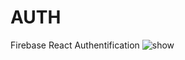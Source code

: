# AUTH
Firebase React Authentification
![show](https://github.com/Tantea/AUTH/assets/135765794/b68fe35a-1048-46d9-b7f2-74caa9aa683f)
